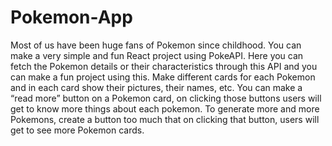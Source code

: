 # Pokemon-App
Most of us have been huge fans of Pokemon since childhood. You can make a very simple and fun React project using PokeAPI. Here you can fetch the Pokemon details or their characteristics through this API and you can make a fun project using this. Make different cards for each Pokemon and in each card show their pictures, their names, etc. You can make a “read more” button on a Pokemon card, on clicking those buttons users will get to know more things about each pokemon. To generate more and more Pokemons, create a button too much that on clicking that button, users will get to see more Pokemon cards.
